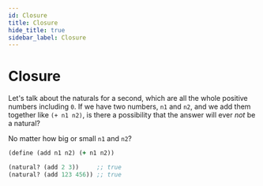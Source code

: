 ```yaml
---
id: Closure
title: Closure
hide_title: true
sidebar_label: Closure
---
```


# Closure

Let's talk about the naturals for a second, which are all the whole positive
numbers including `0`. If we have two numbers, `n1` and `n2`, and we add them
together like `(+ n1 n2)`, is there a possibility that the answer will ever 
_not_ be a natural?

No matter how big or small `n1` and `n2`?

``` clojure
(define (add n1 n2) (+ n1 n2))

(natural? (add 2 3))     ;; true
(natural? (add 123 456)) ;; true
```
